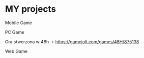 # MY projects

Mobile Game 

PC Game 

Gra stworzona w 48h ->  https://gamejolt.com/games/48H/875138

Web Game
